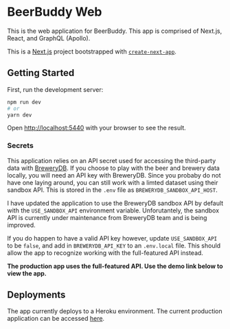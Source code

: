 # BeerBuddy Web
This is the web application for BeerBuddy.  This app is comprised of Next.js, React, and GraphQL (Apollo).

This is a [Next.js](https://nextjs.org/) project bootstrapped with [`create-next-app`](https://github.com/vercel/next.js/tree/canary/packages/create-next-app).

## Getting Started

First, run the development server:

```bash
npm run dev
# or
yarn dev
```

Open [http://localhost:5440](http://localhost:5440) with your browser to see the result.

### Secrets
This application relies on an API secret used for accessing the third-party data with [BreweryDB](https://brewerydb.com).  If you choose to play with the beer and brewery data locally, you will need an API key with BreweryDB.  Since you probaby do not have one laying around, you can still work with a limted dataset using their sandbox API.  This is stored in the `.env` file as `BREWERYDB_SANDBOX_API_HOST`.

I have updated the application to use the BreweryDB sandbox API by default with the `USE_SANDBOX_API` environment variable. Unforutantely, the sandbox API is currently under maintenance from BreweryDB team and is being improved.

If you do happen to have a valid API key however, update `USE_SANDBOX_API` to be `false`, and add in `BREWERYDB_API_KEY` to an `.env.local` file.  This should allow the app to recognize working with the full-featured API instead.

**The production app uses the full-featured API. Use the demo link below to view the app.**

## Deployments
The app currently deploys to a Heroku environment.  The current production application can be accessed [here](https://beerbuddy.io/).
